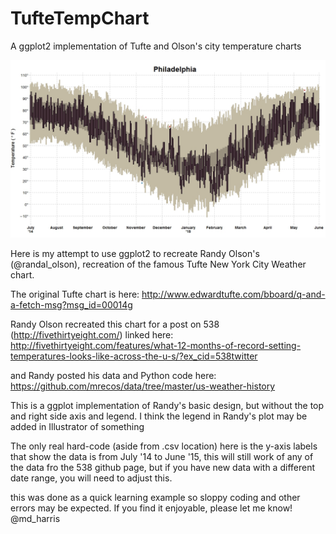# TufteTempChart
A ggplot2 implementation of Tufte and Olson's city temperature charts

![alt tag](https://github.com/mrecos/TufteTempChart/blob/master/PHL_JPG.jpeg)


Here is my attempt to use ggplot2 to recreate Randy Olson's (@randal_olson), recreation of the famous Tufte New York City Weather chart.

The original Tufte chart is here:
http://www.edwardtufte.com/bboard/q-and-a-fetch-msg?msg_id=00014g

Randy Olson recreated this chart for a post on 538 (http://fivethirtyeight.com/) linked here:
http://fivethirtyeight.com/features/what-12-months-of-record-setting-temperatures-looks-like-across-the-u-s/?ex_cid=538twitter

and Randy posted his data and Python code here:
https://github.com/mrecos/data/tree/master/us-weather-history

This is a ggplot implementation of Randy's basic design, but without the top and right side axis and legend.  I think the legend in Randy's plot may be added in Illustrator of something

The only real hard-code (aside from .csv location) here is the y-axis labels that show the data is from July '14 to June '15, 
this will still work of any of the data fro the 538 github page, but if you have new data with a different
date range, you will need to adjust this.

this was done as a quick learning example so sloppy coding and other errors may be expected.
If you find it enjoyable, please let me know! @md_harris

